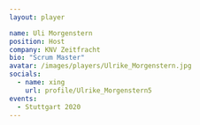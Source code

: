 ```yaml
---
layout: player

name: Uli Morgenstern
position: Host
company: KNV Zeitfracht
bio: "Scrum Master"
avatar: /images/players/Ulrike_Morgenstern.jpg
socials:
  - name: xing
    url: profile/Ulrike_Morgenstern5
events:
  - Stuttgart 2020
---
```



